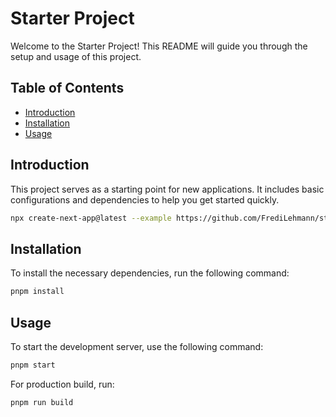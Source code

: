 # Starter Project

Welcome to the Starter Project! This README will guide you through the setup and usage of this project.

## Table of Contents

- [Introduction](#introduction)
- [Installation](#installation)
- [Usage](#usage)

## Introduction

This project serves as a starting point for new applications. It includes basic configurations and dependencies to help you get started quickly.

```bash
npx create-next-app@latest --example https://github.com/FrediLehmann/starter-nyxbui --use-pnpm
```

## Installation

To install the necessary dependencies, run the following command:

```bash
pnpm install
```

## Usage

To start the development server, use the following command:

```bash
pnpm start
```

For production build, run:

```bash
pnpm run build
```
